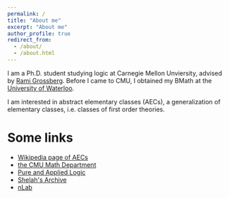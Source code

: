 ```yaml
---
permalink: /
title: "About me"
excerpt: "About me"
author_profile: true
redirect_from: 
  - /about/
  - /about.html
---
```


I am a Ph.D. student studying logic at Carnegie Mellon Unviersity, advised by <a href="http://math.cmu.edu/~rami">Rami Grossberg</a>. Before I came to CMU, I obtained my BMath at the <a href="http://uwaterloo.ca">University of Waterloo</a>. 

I am interested in abstract elementary classes (AECs), a generalization of elementary classes, i.e. classes of first order theories.  

Some links
===
+ [Wikipedia page of AECs](https://en.wikipedia.org/wiki/Abstract_elementary_class)
+ [the CMU Math Department](math.cmu.edu)
+ [Pure and Applied Logic](logic.cmu.edu)
+ [Shelah's Archive](shelah.logic.at)
+ [nLab](ncatlab.org)